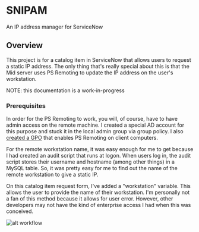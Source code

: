 # SNIPAM

An IP address manager for ServiceNow

## Overview

This project is for a catalog item in ServiceNow that allows users to request a static IP address.  The only thing that's really special about this is that the Mid server uses PS Remoting to update the IP address on the user's workstation.

NOTE: this documentation is a work-in-progress

### Prerequisites

In order for the PS Remoting to work, you will, of course, have to have admin access on the remote machine. I created a special AD account for this purpose and stuck it in the local admin group via group policy. I also [created a GPO](https://www.techrepublic.com/article/how-to-enable-powershell-remoting-via-group-policy/) that enables PS Remoting on client computers.

For the remote workstation name, it was easy enough for me to get because I had created an audit script that runs at logon.  When users log in, the audit script stores their username and hostname (among other things) in a MySQL table.  So, it was pretty easy for me to find out the name of the remote workstation to give a static IP.  

On this catalog item request form, I've added a "workstation" variable.  This allows the user to provide the name of their workstation.  I'm personally not a fan of this method because it allows for user error.  However, other developers may not have the kind of enterprise access I had when this was conceived. 



![alt workflow](https://gitlab.com/rpoore/snipam/raw/master/wf.png)